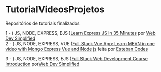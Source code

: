 # TutorialVideosProjetos

Repositórios de tutoriais finalizados



1 - ( JS, NODE, EXPRESS, EJS )[Learn Express JS In 35 Minutes](https://www.youtube.com/watch?v=SccSCuHhOw0) por [Web Dev Simplified](https://www.youtube.com/channel/UCFbNIlppjAuEX4znoulh0Cw)<br>
2 - ( JS, NODE, EXPRESS, VUE )[Full Stack Vue App: Learn MEVN in one video with Mongo Express Vue and Node js](https://www.youtube.com/watch?v=vr6O-IYebXA ) feita por [Esteban Codes](https://www.youtube.com/channel/UCbWV65OoGP6mw2pGd0c5E-g)<br>

3 - ( JS, NODE, EXPRESS, EJS )[Full Stack Web Development Course Introduction](https://www.youtube.com/watch?v=XlvsJLer_No&list=PLZlA0Gpn_vH8jbFkBjOuFjhxANC63OmXM&index=2) por[Web Dev Simplified](https://www.youtube.com/channel/UCFbNIlppjAuEX4znoulh0Cw)<br>
